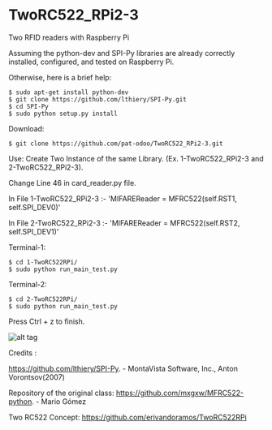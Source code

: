 # TwoRC522_RPi2-3
Two RFID readers with Raspberry Pi

Assuming the python-dev and SPI-Py libraries are already correctly installed, configured, and tested on Raspberry Pi.

Otherwise, here is a brief help:
```{r, engine='bash', count_lines}
$ sudo apt-get install python-dev
$ git clone https://github.com/lthiery/SPI-Py.git
$ cd SPI-Py
$ sudo python setup.py install
```

Download: 
```{r, engine='bash', count_lines}
$ git clone https://github.com/pat-odoo/TwoRC522_RPi2-3.git
```
Use:
Create Two Instance of the same Library. (Ex. 1-TwoRC522_RPi2-3 and 2-TwoRC522_RPi2-3).

Change Line 46 in card_reader.py file.

In File 1-TwoRC522_RPi2-3 :- 'MIFAREReader = MFRC522(self.RST1, self.SPI_DEV0)'

In File 2-TwoRC522_RPi2-3 :- 'MIFAREReader = MFRC522(self.RST2, self.SPI_DEV1)'

Terminal-1:
```{r, engine='bash', count_lines}
$ cd 1-TwoRC522RPi/
$ sudo python run_main_test.py 
```

Terminal-2:
```{r, engine='bash', count_lines}
$ cd 2-TwoRC522RPi/
$ sudo python run_main_test.py 
```
Press Ctrl + z to finish.

![alt tag](https://lh3.googleusercontent.com/QPihGz59OloHDcxZdhvB8tCOJQnXaOCrdoFAwl7yKwWyY1l-JNPehJzeuaohHnNUmPcBhxWLOO2SSHI=w1366-h678-rw)

Credits :

https://github.com/lthiery/SPI-Py. - MontaVista Software, Inc., Anton Vorontsov(2007)

Repository of the original class: https://github.com/mxgxw/MFRC522-python. - Mario Gómez

Two RC522 Concept: https://github.com/erivandoramos/TwoRC522RPi
